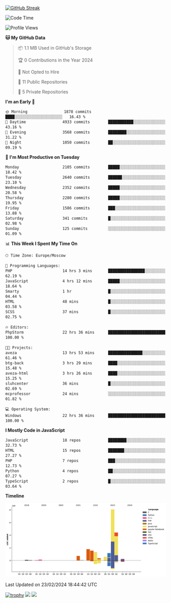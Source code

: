 [![GitHub Streak](https://github-readme-streak-stats.herokuapp.com/?user=yogik10)](https://git.io/streak-stats)
<!--START_SECTION:waka-->
![Code Time](http://img.shields.io/badge/Code%20Time-263%20hrs%2030%20mins-blue)

![Profile Views](http://img.shields.io/badge/Profile%20Views-0-blue)

**🐱 My GitHub Data** 

> 📦 1.1 MB Used in GitHub's Storage 
 > 
> 🏆 0 Contributions in the Year 2024
 > 
> 🚫 Not Opted to Hire
 > 
> 📜 11 Public Repositories 
 > 
> 🔑 5 Private Repositories 
 > 
**I'm an Early 🐤** 

```text
🌞 Morning                1878 commits        ████░░░░░░░░░░░░░░░░░░░░░   16.43 % 
🌆 Daytime                4933 commits        ███████████░░░░░░░░░░░░░░   43.16 % 
🌃 Evening                3568 commits        ████████░░░░░░░░░░░░░░░░░   31.22 % 
🌙 Night                  1050 commits        ██░░░░░░░░░░░░░░░░░░░░░░░   09.19 % 
```
📅 **I'm Most Productive on Tuesday** 

```text
Monday                   2105 commits        █████░░░░░░░░░░░░░░░░░░░░   18.42 % 
Tuesday                  2640 commits        ██████░░░░░░░░░░░░░░░░░░░   23.10 % 
Wednesday                2352 commits        █████░░░░░░░░░░░░░░░░░░░░   20.58 % 
Thursday                 2280 commits        █████░░░░░░░░░░░░░░░░░░░░   19.95 % 
Friday                   1586 commits        ███░░░░░░░░░░░░░░░░░░░░░░   13.88 % 
Saturday                 341 commits         █░░░░░░░░░░░░░░░░░░░░░░░░   02.98 % 
Sunday                   125 commits         ░░░░░░░░░░░░░░░░░░░░░░░░░   01.09 % 
```


📊 **This Week I Spent My Time On** 

```text
🕑︎ Time Zone: Europe/Moscow

💬 Programming Languages: 
PHP                      14 hrs 3 mins       ████████████████░░░░░░░░░   62.19 % 
JavaScript               4 hrs 12 mins       █████░░░░░░░░░░░░░░░░░░░░   18.64 % 
Smarty                   1 hr                █░░░░░░░░░░░░░░░░░░░░░░░░   04.44 % 
HTML                     48 mins             █░░░░░░░░░░░░░░░░░░░░░░░░   03.58 % 
SCSS                     37 mins             █░░░░░░░░░░░░░░░░░░░░░░░░   02.75 % 

🔥 Editors: 
PhpStorm                 22 hrs 36 mins      █████████████████████████   100.00 % 

🐱‍💻 Projects: 
aveza                    13 hrs 53 mins      ███████████████░░░░░░░░░░   61.46 % 
btg-back                 3 hrs 29 mins       ████░░░░░░░░░░░░░░░░░░░░░   15.48 % 
aveza-html               3 hrs 26 mins       ████░░░░░░░░░░░░░░░░░░░░░   15.25 % 
sluhcenter               36 mins             █░░░░░░░░░░░░░░░░░░░░░░░░   02.69 % 
mcprofessor              24 mins             ░░░░░░░░░░░░░░░░░░░░░░░░░   01.82 % 

💻 Operating System: 
Windows                  22 hrs 36 mins      █████████████████████████   100.00 % 
```

**I Mostly Code in JavaScript** 

```text
JavaScript               18 repos            ████████░░░░░░░░░░░░░░░░░   32.73 % 
HTML                     15 repos            ███████░░░░░░░░░░░░░░░░░░   27.27 % 
PHP                      7 repos             ███░░░░░░░░░░░░░░░░░░░░░░   12.73 % 
Python                   4 repos             ██░░░░░░░░░░░░░░░░░░░░░░░   07.27 % 
TypeScript               2 repos             █░░░░░░░░░░░░░░░░░░░░░░░░   03.64 % 
```



**Timeline**

![Lines of Code chart](https://raw.githubusercontent.com/Yogik10/Yogik10/main/assets/bar_graph.png)


 Last Updated on 23/02/2024 18:44:42 UTC
<!--END_SECTION:waka-->
[![trophy](https://github-profile-trophy.vercel.app/?username=yogik10)](https://github.com/ryo-ma/github-profile-trophy)
![](https://github-profile-summary-cards.vercel.app/api/cards/profile-details?username=yogik10&theme=solarized_dark)
![](https://github-profile-summary-cards.vercel.app/api/cards/most-commit-language?username=yogik10&theme=solarized_dark)


